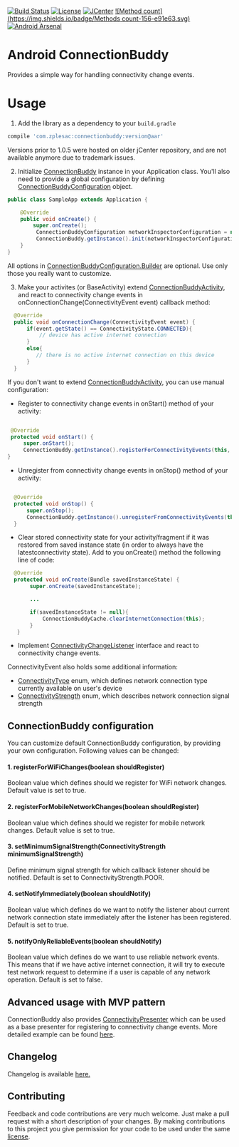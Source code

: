 [![Build Status](https://travis-ci.org/zplesac/android_connectionbuddy.svg?branch=development)](https://travis-ci.org/zplesac/android_connectionbuddy)
[![License](https://img.shields.io/badge/license-Apache%202-blue.svg)](https://www.apache.org/licenses/LICENSE-2.0)
[![JCenter](https://img.shields.io/badge/JCenter-1.1.0-red.svg?style=flat)](https://bintray.com/zplesac/maven/android-connectionbuddy/view)
[![Method count](https://img.shields.io/badge/Methods count-156-e91e63.svg)](http://www.methodscount.com/?lib=com.zplesac%3Aconnectionbuddy%3A1.1.0)
[![Android Arsenal](https://img.shields.io/badge/Android%20Arsenal-Android%20ConnectionBuddy-green.svg?style=true)](https://android-arsenal.com/details/1/2788)


# Android ConnectionBuddy

Provides a simple way for handling connectivity change events.

# Usage

1) Add the library as a dependency to your ```build.gradle```

```groovy
compile 'com.zplesac:connectionbuddy:version@aar'
```

Versions prior to 1.0.5 were hosted on older jCenter repository, and are not available anymore due to trademark issues.

2) Initialize [ConnectionBuddy](https://github.com/zplesac/android_connectionbuddy/blob/master/connectionbuddy/src/main/java/com/zplesac/connectionbuddy/ConnectionBuddy.java) instance in your Application class. You'll also need to provide a global configuration by defining [ConnectionBuddyConfiguration](https://github.com/zplesac/android_connectionbuddy/blob/master/connectionbuddy/src/main/java/com/zplesac/connectionbuddy/ConnectionBuddyConfiguration.java) object.

```java
public class SampleApp extends Application {

    @Override
    public void onCreate() {
        super.onCreate();
         ConnectionBuddyConfiguration networkInspectorConfiguration = new ConnectionBuddyConfiguration.Builder(this).build();
         ConnectionBuddy.getInstance().init(networkInspectorConfiguration);
    }
}
```
 
All options in [ConnectionBuddyConfiguration.Builder](https://github.com/zplesac/android_connectionbuddy/blob/master/connectionbuddy/src/main/java/com/zplesac/connectionbuddy/ConnectionBuddyConfiguration.java) are optional. Use only those you really want to customize.


3) Make your activites (or BaseActivity) extend [ConnectionBuddyActivity](https://github.com/zplesac/android_connectionbuddy/blob/development/connectionbuddy/src/main/java/com/zplesac/connectionbuddy/activities/ConnectionBuddyActivity.java), and react to connectivity change events in onConnectionChange(ConnectivityEvent event) callback method:

```java
  @Override
  public void onConnectionChange(ConnectivityEvent event) {
      if(event.getState() == ConnectivityState.CONNECTED){
          // device has active internet connection
      }
      else{
         // there is no active internet connection on this device
      }
  }
```

If you don't want to extend [ConnectionBuddyActivity](https://github.com/zplesac/android_connectionbuddy/blob/development/connectionbuddy/src/main/java/com/zplesac/connectionbuddy/activities/ConnectionBuddyActivity.java), you can use manual configuration:

* Register to connectivity change events in onStart() method of your activity:

```java

 @Override
 protected void onStart() {
     super.onStart();
     ConnectionBuddy.getInstance().registerForConnectivityEvents(this, this);
}

```

* Unregister from connectivity change events in onStop() method of your activity:

```java

  @Override
  protected void onStop() {
      super.onStop();
      ConnectionBuddy.getInstance().unregisterFromConnectivityEvents(this);
  }

```

*  Clear stored connectivity state for your activity/fragment if it was restored from saved instance state (in order to always have the latestconnectivity state). Add to you onCreate() method the  following line of code:

```java
  @Override
  protected void onCreate(Bundle savedInstanceState) {
       super.onCreate(savedInstanceState);

       ...

       if(savedInstanceState != null){
           ConnectionBuddyCache.clearInternetConnection(this);
       }
   }
```

* Implement [ConnectivityChangeListener](https://github.com/zplesac/android_connectionbuddy/blob/master/connectionbuddy/src/main/java/com/zplesac/connectionbuddy/interfaces/ConnectivityChangeListener.java) interface and react to connectivity change events.

ConnectivityEvent also holds some additional information:
* [ConnectivityType](https://github.com/zplesac/android_connectionbuddy/blob/master/connectionbuddy/src/main/java/com/zplesac/connectionbuddy/models/ConnectivityType.java) enum, which defines network connection type currently available on user's device
* [ConnectivityStrength](https://github.com/zplesac/android_connectionbuddy/blob/master/connectionbuddy/src/main/java/com/zplesac/connectionbuddy/models/ConnectivityStrength.java) enum, which describes network connection signal strength

## ConnectionBuddy configuration

You can customize default ConnectionBuddy configuration, by providing your own configuration. Following values can be changed:

#### 1. registerForWiFiChanges(boolean shouldRegister)

Boolean value which defines should we register for WiFi network changes. Default value is set to true.

#### 2. registerForMobileNetworkChanges(boolean shouldRegister)

Boolean value which defines should we register for mobile network changes. Default value is set to true.

#### 3. setMinimumSignalStrength(ConnectivityStrength minimumSignalStrength)

Define minimum signal strength for which callback listener should be notified. Default is set to ConnectivityStrength.POOR.

#### 4. setNotifyImmediately(boolean shouldNotify)

Boolean value which defines do we want to notify the listener about current network connection state immediately after the listener has been registered. Default is set to true.

#### 5. notifyOnlyReliableEvents(boolean shouldNotify)

Boolean value which defines do we want to use reliable network events. This means that if we have active internet connection, it will try to execute test network request to determine if a user is capable of any network operation. Default is set to false.
  
## Advanced usage with MVP pattern

ConnectionBuddy also provides [ConnectivityPresenter](https://github.com/zplesac/android_connectionbuddy/blob/master/connectionbuddy/src/main/java/com/zplesac/connectionbuddy/presenters/ConnectivityPresenter.java)
which can be used as a base presenter for registering to connectivity change events.
More detailed example can be found [here](https://github.com/zplesac/android_connectionbuddy/blob/master/sampleapp/src/main/java/com/zplesac/connectionbuddy/sampleapp/activities/MVPActivity.java).

## Changelog

Changelog is available [here.](https://github.com/zplesac/android_connectionbuddy/blob/master/CHANGELOG.md)  

## Contributing

Feedback and code contributions are very much welcome. Just make a pull request with a short description of your changes. By making contributions to this project you give permission for your code to be used under the same [license](LICENSE).